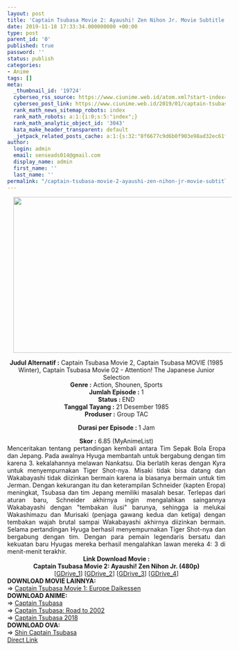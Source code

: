 ```yaml
---
layout: post
title: 'Captain Tsubasa Movie 2: Ayaushi! Zen Nihon Jr. Movie Subtitle Indonesia'
date: 2019-11-18 17:33:34.000000000 +00:00
type: post
parent_id: '0'
published: true
password: ''
status: publish
categories:
- Anime
tags: []
meta:
  _thumbnail_id: '19724'
  cyberseo_rss_source: https://www.ciunime.web.id/atom.xml?start-index=2401&max-results=150
  cyberseo_post_link: https://www.ciunime.web.id/2019/01/captain-tsubasa-movie-2-ayaushi-zen.html
  rank_math_news_sitemap_robots: index
  rank_math_robots: a:1:{i:0;s:5:"index";}
  rank_math_analytic_object_id: '3043'
  kata_make_header_transparent: default
  _jetpack_related_posts_cache: a:1:{s:32:"8f6677c9d6b0f903e98ad32ec61f8deb";a:2:{s:7:"expires";i:1651461818;s:7:"payload";a:0:{}}}
author:
  login: admin
  email: senseads014@gmail.com
  display_name: admin
  first_name: ''
  last_name: ''
permalink: "/captain-tsubasa-movie-2-ayaushi-zen-nihon-jr-movie-subtitle-indonesia/"
---
```

<div class="separator" style="clear: both; text-align: center;"><a href="https://4.bp.blogspot.com/-RGkeiZ5R0ek/XEh5C8KSMtI/AAAAAAAAICE/ARYWrmG--OcuAtV-QwE00snD2r5YTg0wwCLcBGAs/s1600/Captain%2BTsubasa%2B-%2BAyaushi%2521%2BZen%2BNihon%2BJr..jpg" imageanchor="1" style="margin-left: 1em; margin-right: 1em;"><img border="0" data-original-height="720" data-original-width="1280" height="360" src="{{ site.baseurl }}/assets/2019/11/Captain%2BTsubasa%2B-%2BAyaushi%2521%2BZen%2BNihon%2BJr..jpg" width="640" /></a></div>
<p>
<div style="text-align: center;"><b>Judul</b><b><b> Alternatif</b> :</b> Captain Tsubasa Movie 2, Captain Tsubasa MOVIE (1985 Winter), Captain Tsubasa Movie 02 - Attention! The Japanese Junior Selection</div>
<div style="text-align: center;"><b><b>Genre :</b></b> Action, Shounen, Sports</div>
<div style="text-align: center;"><b>Jumlah Episode :</b> 1<br /><b>Status :&nbsp;</b>END<br /><b>Tanggal Tayang :</b> 21 Desember 1985
<div><b><span class="dark_text">Produser :</span></b> Group TAC </div>
<p><b>Durasi per Episode : </b>1 Jam</div>
<div style="text-align: center;"><b>Skor :</b> 6.85 (MyAnimeList)</div>
<div style="text-align: center;"></div>
<div style="text-align: justify;">Menceritakan tentang pertandingan kembali antara Tim Sepak Bola Eropa dan Jepang. Pada awalnya Hyuga membantah untuk bergabung dengan tim karena 3. kekalahannya melawan Nankatsu. Dia berlatih keras dengan Kyra untuk menyempurnakan Tiger Shot-nya. Misaki tidak bisa datang dan Wakabayashi tidak diizinkan bermain karena ia biasanya bermain untuk tim Jerman. Dengan kekurangan itu dan keterampilan Schneider (kapten Eropa) meningkat, Tsubasa dan tim Jepang memiliki masalah besar. Terlepas dari aturan baru, Schneider akhirnya ingin mengalahkan saingannya Wakabayashi dengan "tembakan ilusi" barunya, sehingga ia melukai Wakashimazu dan Murisaki (penjaga gawang kedua dan ketiga) dengan tembakan wajah brutal sampai Wakabayashi akhirnya diizinkan bermain. Selama pertandingan Hyuga berhasil menyempurnakan Tiger Shot-nya dan bergabung dengan tim. Dengan para pemain legendaris bersatu dan kekuatan baru Hyugas mereka berhasil mengalahkan lawan mereka 4: 3 di menit-menit terakhir.</div>
<div style="text-align: justify;"></div>
<div style="text-align: justify;"></div>
<div style="text-align: center;"><b>Link Download Movie :</b></div>
<div style="text-align: center;"></div>
<div style="text-align: center;"><b>Captain Tsubasa Movie 2: Ayaushi! Zen Nihon Jr. (480p)</b><br />[<a href="https://drive.google.com/uc?id=1VjjmTjdiFR3pxElHfmFC-L6Xhi7UG-Lf" target="_blank" rel="noopener">GDrive_1</a>] [<a href="https://drive.google.com/uc?id=1C79K6V0lgcm01_vg8w5J93sNBVBChlUQ" target="_blank" rel="noopener">GDrive_2</a>] [<a href="https://drive.google.com/uc?id=1iX1COLa1OW6RIraEWOwkbCTgydBSNCp0" target="_blank" rel="noopener">GDrive_3</a>]&nbsp;[<a href="https://drive.google.com/uc?id=1PWajlSG0up8YiAXbHrN9JQ8PIRL5Hmma" target="_blank" rel="noopener">GDrive_4</a>]
<div style="text-align: left;">
<div style="text-align: left;">
<div style="text-align: left;"><b>DOWNLOAD MOVIE&nbsp;</b><b>LAINNYA</b><b>:</b></div>
<div style="text-align: left;"></div>
<div style="text-align: left;">=&gt;&nbsp;<a href="https://www.ciunime.web.id/2019/01/captain-tsubasa-movie-1-europe.html" target="_blank" rel="noopener">Captain Tsubasa Movie 1: Europe Daikessen</a></div>
<div style="text-align: left;"></div>
</div>
<div style="text-align: left;"><b>DOWNLOAD ANIME:</b></div>
<div style="text-align: left;">=&gt;&nbsp;<a href="https://www.ciunime.web.id/2019/04/captain-tsubasa-episode-001-128-end.html" target="_blank" rel="noopener">Captain Tsubasa</a></div>
<div style="text-align: left;">=&gt;&nbsp;<a href="https://www.ciunime.web.id/2019/04/captain-tsubasa-road-to-2002-episode-01.html" target="_blank" rel="noopener">Captain Tsubasa: Road to 2002</a></div>
<div style="text-align: left;">=&gt;&nbsp;<a href="https://www.ciunime.web.id/2019/04/captain-tsubasa-2018-episode-01-52-end.html" target="_blank" rel="noopener">Captain Tsubasa 2018</a></div>
<div style="text-align: left;"></div>
<div style="text-align: left;"><b>DOWNLOAD OVA:</b></div>
<div style="text-align: left;"></div>
<div style="text-align: left;">=&gt;&nbsp;<a href="https://www.ciunime.web.id/2019/07/shin-captain-tsubasa-episode-01-13-end.html" target="_blank" rel="noopener">Shin Captain Tsubasa</a></div>
<div style="text-align: left;"></div>
</div>
</div>
<link rel="stylesheet" href="https://cdnjs.cloudflare.com/ajax/libs/font-awesome/4.7.0/css/font-awesome.min.css" />
<div class="divbtn"> <a href="https://handymansurrender.com/fihup8buzv?key=94550f7ce39444073321dde3b8782f97" class="btn"><i class="fa fa-download"></i> Direct Link</a> </div>
